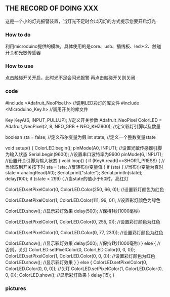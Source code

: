 ## THE RECORD OF DOING XXX

这是一个小的灯光报警装置，当灯光不足时会以闪灯的方式提示您要开启灯光




### How to do

利用microduino提供的模块，具体使用的是core、usb、插线板、led＊2、触碰开关和光敏传感器



### How to use

点击触碰开关开启，此时光不足会闪光报警
再点击触碰开关则关闭

### code

#include <Adafruit_NeoPixel.h>  //调用LED彩灯的库文件
#include <Microduino_Key.h> //调用开关的库文件

Key KeyA(6, INPUT_PULLUP); //定义开关参数
Adafruit_NeoPixel ColorLED = Adafruit_NeoPixel(2, 8, NEO_GRB + NEO_KHZ800);
//定义彩灯引脚以及数量

boolean sta = false; //定义布尔变量为假
int state; //定义一个整数变量state

void setup()
{
ColorLED.begin();
pinMode(A0, INPUT); //设置光敏传感器引脚为输入状态
Serial.begin(9600); //设置串口波特率为9600
pinMode(6, INPUT); //设置开关引脚为输入状态
}
void loop()
{
if (KeyA.read()==SHORT_PRESS) { //当读取到开关按下时
sta = !sta; //反转布尔变量值
}
if (sta) { //当布尔变量为真时
state = analogRead(A0);
Serial.print("state:");
Serial.println(state);
delay(100);
if (state < 299) { //当state的值小于50时，亮红灯

ColorLED.setPixelColor(0, ColorLED.Color(250, 66, 0));  //设置彩灯颜色为红色

ColorLED.setPixelColor(1, ColorLED.Color(111, 99, 0));  //设置彩灯颜色为绿色

ColorLED.show();  //显示彩灯效果
delay(500);  //保持1秒(1000毫秒)

ColorLED.setPixelColor(1, ColorLED.Color(0, 255, 0));  //设置彩灯颜色为红色

ColorLED.setPixelColor(0, ColorLED.Color(0, 77, 233));  //设置彩灯颜色为红色

ColorLED.show();  //显示彩灯效果
delay(500);  //保持1秒(1000毫秒)
} else { //否则，关灯
ColorLED.setPixelColor(0, ColorLED.Color(0, 0, 0)); 
ColorLED.setPixelColor(1, ColorLED.Color(0, 0, 0)); //设置彩灯颜色为红色
ColorLED.show();  //显示彩灯效果
} } else {
ColorLED.setPixelColor(0, ColorLED.Color(0, 0, 0)); //关灯
ColorLED.setPixelColor(1, ColorLED.Color(0, 0, 0));
ColorLED.show();  //显示彩灯效果
}
delay(15);
}


### pictures
